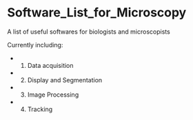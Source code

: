 Software_List_for_Microscopy
============================

A list of useful softwares for biologists and microscopists


Currently including:
* 1. Data acquisition
* 2. Display and Segmentation
* 3. Image Processing
* 4. Tracking
